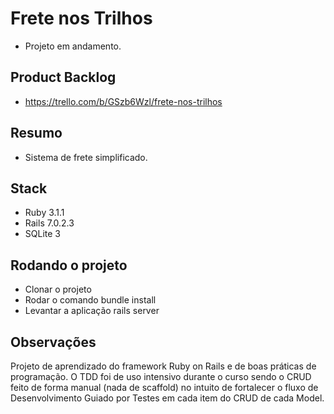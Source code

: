 # Frete nos Trilhos
* Projeto em andamento.

## Product Backlog
* https://trello.com/b/GSzb6Wzl/frete-nos-trilhos

## Resumo
* Sistema de frete simplificado.

## Stack
* Ruby 3.1.1
* Rails 7.0.2.3
* SQLite 3 

## Rodando o projeto
* Clonar o projeto
* Rodar o comando bundle install
* Levantar a aplicação rails server

## Observações
Projeto de aprendizado do framework Ruby on Rails e de boas práticas de programação. O TDD foi de uso intensivo durante o curso sendo o CRUD feito de forma manual (nada de scaffold) no intuito de fortalecer o fluxo de Desenvolvimento Guiado por Testes em cada item do CRUD de cada Model.
